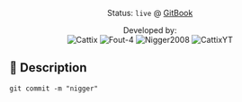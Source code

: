 <div align="center" width="500px" style="width:500px"> 
 
Status: `live` @ [GitBook](https://www.youtube.com/watch?v=xvFZjo5PgG0&pp=0gcJCdgAo7VqN5tD)


Developed by:
<br>
![Cattix](https://img.shields.io/badge/Cattix-blue) 
![Fout-4](https://img.shields.io/badge/Fout4-blue) 
![Nigger2008](https://img.shields.io/badge/Nigger2008-blue) 
![CattixYT](https://img.shields.io/badge/CattixYT-blue) 

 </div>

## 📝 Description


```
git commit -m "nigger"
```
